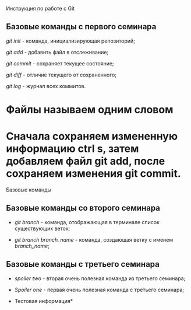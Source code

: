 Инструкция по работе с Git

## Базовые команды с первого семинара

*git init* - команда, инициализирующая репозиторий; 

*git add* - добавить файл в отслеживание;

*git commit* - сохраняет текущее состояние;

*git diff* - отличие текущего от сохраненного;

*git log* - журнал всех коммитов.

# **Файлы называем одним словом** 

# Сначала сохраняем измененную информацию ctrl s, затем добавляем файл git add, после сохраняем изменения git commit.

Базовые команды

## Базовые команды со второго семинара

* *git branch* - команда, отображающая в терминале список существующих веток;

* *git branch branch_name* - команда, создающая ветку с именем *branch_name*;



## Базовые команды с третьего семинара

* *spoiler two* - вторая очень полезная команда из третьего семинара;
* *Spoiler one* - первая очень полезная команда с третьего семинара;


* Тестовая информация*